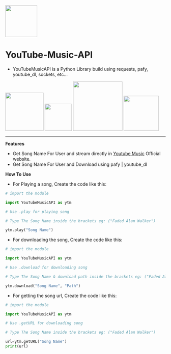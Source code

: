 <img src="https://is3-ssl.mzstatic.com/image/thumb/Purple115/v4/f6/ec/80/f6ec8014-2dcc-abd1-f3ac-d6fbebd2326c/AppIcon-0-0-1x_U007emarketing-0-0-0-7-0-0-sRGB-0-0-0-GLES2_U002c0-512MB-85-220-0-0.png/230x0w.webp" width="100px">

# YouTube-Music-API
- YouTubeMusicAPI is a Python Library build using requests, pafy, youtube_dl, sockets, etc...

<a href="https://pypi.org/project/requests/"><img src="https://img.shields.io/badge/requests-2.25.1-blue" width="120px"></a>
<a href="https://pypi.org/project/pafy/"><img src="https://img.shields.io/badge/pafy-0.5.5-yellow" width="85px"></a>
<a href="https://pypi.org/project/youtube_dl/"><img src="https://img.shields.io/badge/youtube_dl-2021.4.26-red" width="155px"></a>
<a href="https://pypi.org/project/sockets/"><img src="https://img.shields.io/badge/sockets-1.0.0-green" width="110px"></a>

<hr>

**Features**
- Get Song Name For User and stream directly in <a href="https://music.youtube.com/">Youtube Music</a> Official website.
- Get Song Name For User and Download using pafy | youtube_dl

**How To Use**

- For Playing a song, Create the code like this:

```python
# import the module

import YouTubeMusicAPI as ytm

# Use .play for playing song

# Type The Song Name inside the brackets eg: ("Faded Alan Walker")

ytm.play("Song Name")
```
- For downloading the song, Create the code like this:

```python
# import the module

import YouTubeMusicAPI as ytm

# Use .download for downloading song

# Type The Song Name & download path inside the brackets eg: ("Faded Alan Walker, "C:\Downloads\")

ytm.download("Song Name", "Path")
```
- For getting the song url, Create the code like this:

```python
# import the module

import YouTubeMusicAPI as ytm

# Use .getURL for downloading song

# Type The Song Name inside the brackets eg: ("Faded Alan Walker")

url=ytm.getURL("Song Name")
print(url)
```
